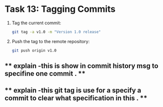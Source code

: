 # **Task 13: Tagging Commits**
1. Tag the current commit:  
   ```bash
   git tag -a v1.0 -m "Version 1.0 release"
   ```
2. Push the tag to the remote repository:  
   ```bash
   git push origin v1.0
   ```
 ##  ** explain -this is show in commit history msg to specifine one commit . **

 
  ##  ** explain -this git tag is use for a specify a commit to clear what specification in this  . **

